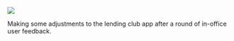 ![](https://db-feed.s3.amazonaws.com/legacy/Screen_Shot_2016-11-04_at_3_52_48_PM-1478289220000.png)

Making some adjustments to the lending club app after a round of in-office user feedback.
